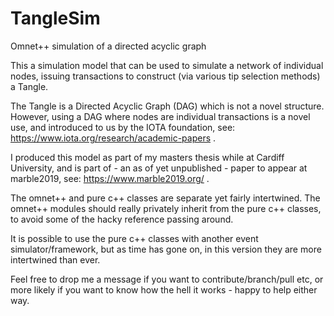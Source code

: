 # TangleSim
Omnet++ simulation of a directed acyclic graph

This a simulation model that can be used to simulate a network of individual nodes, issuing transactions to construct (via various tip selection methods) a Tangle.

The Tangle is a Directed Acyclic Graph (DAG) which is not a novel structure. However, using a DAG where nodes are individual transactions is a novel use, and introduced to us by the IOTA foundation, see: https://www.iota.org/research/academic-papers .

I produced this model as part of my masters thesis while at Cardiff University, and is part of - an as of yet unpublished - paper to appear at marble2019, see: https://www.marble2019.org/ .

The omnet++ and pure c++ classes are separate yet fairly intertwined. The omnet++ modules should really privately inherit from the pure c++ classes, to avoid some of the hacky reference passing around. 

It is possible to use the pure c++ classes with another event simulator/framework, but as time has gone on, in this version they are more intertwined than ever.

Feel free to drop me a message if you want to contribute/branch/pull etc, or more likely if you want to know how the hell it works - happy to help either way.

